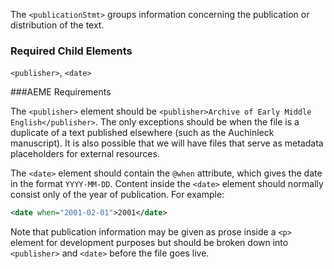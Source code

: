 The `<publicationStmt>` groups information concerning the publication or distribution of the text.

### Required Child Elements
`<publisher>`, `<date>`

###AEME Requirements

The `<publisher>` element should be `<publisher>Archive of Early Middle English</publisher>`. The only exceptions should be when the file is a duplicate of a text published elsewhere (such as the Auchinleck manuscript). It is also possible that we will have files that serve as metadata placeholders for external resources.

The `<date>` element should contain the `@when` attribute, which gives the date in the format `YYYY-MM-DD`. Content inside the `<date>` element should normally consist only of the year of publication. For example:

```xml
<date when="2001-02-01">2001</date>
```

Note that publication information may be given as prose inside a `<p>` element for development purposes but should be broken down into `<publisher>` and `<date>` before the file goes live.
